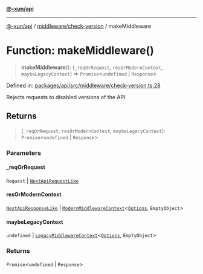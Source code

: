 [**@-xun/api**](../../../README.md)

***

[@-xun/api](../../../README.md) / [middleware/check-version](../README.md) / makeMiddleware

# Function: makeMiddleware()

> **makeMiddleware**(): (`_reqOrRequest`, `resOrModernContext`, `maybeLegacyContext`) => `Promise`\<`undefined` \| `Response`\>

Defined in: [packages/api/src/middleware/check-version.ts:28](https://github.com/Xunnamius/api-utils/blob/2e0fabcd55b7c3db9985d1dbdad536d0a6ac1016/packages/api/src/middleware/check-version.ts#L28)

Rejects requests to disabled versions of the API.

## Returns

> (`_reqOrRequest`, `resOrModernContext`, `maybeLegacyContext`): `Promise`\<`undefined` \| `Response`\>

### Parameters

#### \_reqOrRequest

`Request` | [`NextApiRequestLike`](../../../index/interfaces/NextApiRequestLike.md)

#### resOrModernContext

[`NextApiResponseLike`](../../../index/type-aliases/NextApiResponseLike.md) | [`ModernMiddlewareContext`](../../../types/type-aliases/ModernMiddlewareContext.md)\<[`Options`](../type-aliases/Options.md), `EmptyObject`\>

#### maybeLegacyContext

`undefined` | [`LegacyMiddlewareContext`](../../../types/type-aliases/LegacyMiddlewareContext.md)\<[`Options`](../type-aliases/Options.md), `EmptyObject`\>

### Returns

`Promise`\<`undefined` \| `Response`\>
